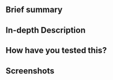 <!--
     For Work In Progress Pull Requests, please use the Draft PR feature,
     see https://github.blog/2019-02-14-introducing-draft-pull-requests/ for further details.

     If you do not follow this template, the PR may be closed without review.
-->

## Brief summary
<!--
Please provide a brief summary of what your PR attempts to achieve. Include a reference to the issue this PR addresses.
-->

## In-depth Description
<!--
Describe your solution in more depth.
How does it work? Why is it needed? Why is this the best solution?
Does it solve a problem that affects multiple users or is this an edge case for your setup?
-->

## How have you tested this?
<!--
Please describe in detail with reproducible steps how you tested your changes.
-->

## Screenshots
<!--
If your PR includes any changes to the web client, please include screenshots or a short video from before and after your changes.
-->
